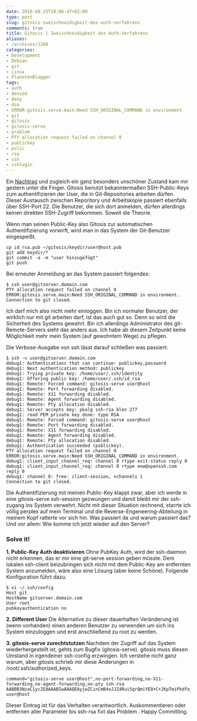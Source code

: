 ```yaml
---
date: 2010-08-25T20:06:47+02:00
type: post
slug: gitosis-zweischneidigkeit-des-auth-verfahrens
comments: true
title: Gitosis | Zweischneidigkeit des Auth-Verfahrens
aliases:
- /archives/1208
categories:
- Development
- Debian
- git
- Linux
- PlanetenBlogger
tags:
- auth
- denied
- deny
- dsa
- ERROR:gitosis.serve.main:Need SSH_ORIGINAL_COMMAND in environment
- git
- gitosis
- gitosis-serve
- problem
- PTY allocation request failed on channel 0
- publickey
- pulic
- rsa
- ssh
- sshlogin
---
```


Ein [Nachtrag](/archives/1175) und zugleich ein ganz besonders unschöner Zustand kam mir gestern unter die Finger. Gitosis benutzt bekanntermaßen SSH-Public-Keys zum authentifizieren der User, die in Git-Repositories arbeiten dürfen. Dieser Austausch zwischen Reporitory und Arbeitskopie passiert ebenfalls über SSH-Port 22. Die Benutzer, die sich dort anmelden, dürfen allerdings keinen direkten SSH-Zugriff bekommen. Soweit die Theorie.

Wenn man seinen Public-Key also Gitosis zur automatischen Authentifizierung vorwirft, wird man in das System der Git-Benutzer eingespeißt.

```
cp id_rsa.pub ~/gitosis/keydir/user@host.pub
git add keydir/*
git commit -a -m "user hinzugefügt"
git push
```


Bei erneuter Anmeldung an das System passiert folgendes:

```
$ ssh user@gitserver.domain.com
PTY allocation request failed on channel 0
ERROR:gitosis.serve.main:Need SSH_ORIGINAL_COMMAND in environment.
Connection to git closed.
```


Ich darf mich also nicht mehr einloggen. Bin ich normaler Benutzer, der wirklich nur mit git arbeiten darf, ist das auch gut so. Denn so wird die Sicherheit des Systems gewahrt. Bin ich allerdings Administrator des git-Remote-Servers sieht das anders aus. Ich habe ab diesem Zeitpunkt keine Möglichkeit mehr mein System (auf gewohntem Wege) zu pflegen.

Die Verbose-Ausgabe von ssh lässt darauf schließen was passiert:

```
$ ssh -v user@gitserver.domain.com
debug1: Authentications that can continue: publickey,password
debug1: Next authentication method: publickey
debug1: Trying private key: /home/user/.ssh/identity
debug1: Offering public key: /home/user/.ssh/id_rsa
debug1: Remote: Forced command: gitosis-serve user@host
debug1: Remote: Port forwarding disabled.
debug1: Remote: X11 forwarding disabled.
debug1: Remote: Agent forwarding disabled.
debug1: Remote: Pty allocation disabled.
debug1: Server accepts key: pkalg ssh-rsa blen 277
debug1: read PEM private key done: type RSA
debug1: Remote: Forced command: gitosis-serve user@host
debug1: Remote: Port forwarding disabled.
debug1: Remote: X11 forwarding disabled.
debug1: Remote: Agent forwarding disabled.
debug1: Remote: Pty allocation disabled.
debug1: Authentication succeeded (publickey).
PTY allocation request failed on channel 0
ERROR:gitosis.serve.main:Need SSH_ORIGINAL_COMMAND in environment.
debug1: client_input_channel_req: channel 0 rtype exit-status reply 0
debug1: client_input_channel_req: channel 0 rtype eow@openssh.com reply 0
debug1: channel 0: free: client-session, nchannels 1
Connection to git closed.
```


Die Authentifizierung mit meinen Public-Key klappt zwar, aber ich werde in eine gitosis-serve ssh-session gezwungen und damit bleibt mir der ssh-zugang ins System verwehrt. Nicht mit dieser Situation rechnend, starrte ich völlig perplex auf mein Terminal und die Reverse-Engeneering-Abteilung in meinem Kopf ratterte vor sich hin. Was passiert da und warum passiert das? Und vor allem: Wie komme ich jetzt wieder auf den Server?



### Solve it!


**1. Public-Key Auth deaktivieren**
Ohne PubKey Auth, wird der ssh-daemon nicht erkennen, das er mir eine git-serve session geben müsste. Dem lokalen ssh-client beizubringen sich nicht mit dem Public-Key am entfernten System anzumelden, wäre also eine Lösung (aber keine Schöne). Folgende Konfiguration führt dazu.
```
$ vi ~/.ssh/config
Host git
HostName gitserver.domain.com
User root
pubkeyauthentication no

```


**2. Different User**
Die Alternative zu dieser dauerhaften Veränderung ist (wenn vorhanden) einen anderen Benutzer zu verwenden um sich ins System einzuloggen und erst anschließend zu root zu werden.

**3. gitosis-serve zurechtstutzen**
Nachdem der Zugriff auf das System  wiederhergestellt ist, gehts zum Bugfix (gitosis-serve). gitosis muss diesen Umstand in irgendeiner ssh-config erzwingen. Ich verstehe nicht ganz warum, aber gitosis schrieb mir diese Änderungen in /root/.ssh/authorized_keys.

```
command="gitosis-serve user@host",no-port-forwarding,no-X11-forwarding,no-agent-forwarding,no-pty ssh-rsa AABBB3NzaC1yc2EAAAABIwAAAQEAyjwZCinCmB4oJJZ4RuiSqrQmiYE8+C+JKpTmiPkdfojUbiB9gm3BOhsYAdu99vP7yDOaIqg9e2dk/4HGm+P8obUR7lVrinMf5NvoRkOa8EfGdPJRz4ABOGRDte454bwestyWlvLhnKyWd+a9lU07siDJg5b1NbitIXkXa76V+lGMrqkixaDC6meZQEjZlxnVMpgzC5wyEQy2cVwUnX+Swiw68gsHsMYKBNsiVgNQ7nY8fa5lhV13E6L2aYAIorVpudS1bTiQfvfXCpVtJkJVSNPP6RzUtuSSErhsqOn1o2QtVjWhH5J/Y0D1b4eeEAgmdhq7554kQupJ9LgRww== user@host
```


Dieser Eintrag ist für das Verhalten verantwortlich. Auskommentieren oder entfernen aller Parameter bis ssh-rsa fixt das Problem . Happy Committing.

